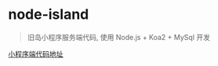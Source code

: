 # node-island

> 旧岛小程序服务端代码, 使用 Node.js + Koa2 + MySql 开发

[小程序端代码地址](https://github.com/haledc/mp-island)
